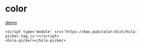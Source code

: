 # color

<a href='https://max.pub/color'>demo</a>

```
<script type='module' src='https://max.pub/color/dist/hsla-picker.tag.js'></script>
<hsla-picker></hsla-picker>
```

